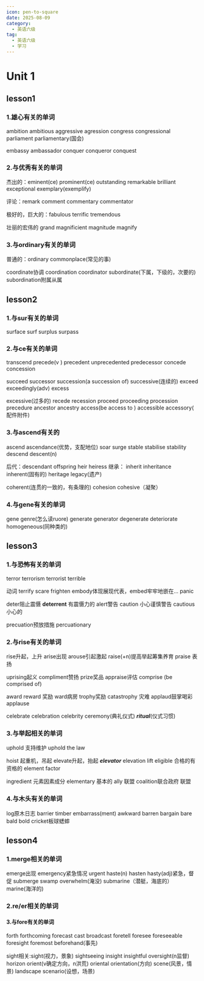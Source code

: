 ```yaml
---
icon: pen-to-square
date: 2025-08-09
category:
  - 英语六级
tag:
  - 英语六级
  - 学习
---
```



# Unit 1

## lesson1

### 1.雄心有关的单词

ambition ambitious aggressive agression congress congressional parliament parliamentary(国会)

embassy ambassador conquer conqueror conquest

### 2.与优秀有关的单词

杰出的：eminent(ce) prominent(ce) outstanding remarkable brilliant exceptional exemplary(exemplify)

评论：remark comment commentary commentator

极好的，巨大的：fabulous terrific tremendous

壮丽的宏伟的 grand magnificient magnitude magnify

### 3.与ordinary有关的单词

普通的：ordinary commonplace(常见的事)

coordinate协调 coordination coordinator subordinate(下属，下级的，次要的) subordination附属从属

## lesson2

### 1.与sur有关的单词

surface surf surplus surpass

### 2.与ce有关的单词

transcend  precede(v ) precedent  unprecedented predecessor concede concession

succeed successor succession(a succession of) successive(连续的) exceed exceedingly(adv) excess

excessive(过多的) recede recession proceed proceeding procession precedure ancestor ancestry access(be access to ) accessible accessory( 配件附件)

### 3.与ascend有关的

ascend ascendance(优势，支配地位) soar surge stable stabilise stability descend descent(n)

后代：descendant offspring heir heiress 继承： inherit inheritance inherent(固有的) heritage legacy(遗产)

coherent(连贯的一致的，有条理的) cohesion cohesive（凝聚）

### 4.与gene有关的单词

gene genre(怎么读ruore) generate generator degenerate deteriorate homogeneous(同种类的)

## lesson3

### 1.与恐怖有关的单词

terror terrorism terrorist terrible

动词 terrify scare frighten embody体现展现代表，embed牢牢地嵌在... panic

deter阻止震慑 **deterrent** 有震慑力的 alert警告 caution 小心谨慎警告 cautious小心的

precuation预放措施 percuationary

### 2.与rise有关的单词

rise升起，上升 arise出现 arouse引起激起 raise(+n)提高举起筹集养育 praise 表扬

uprising起义 compliment赞扬 prize奖品 appraise评估 comprise (be comprised of)

award reward 奖励 ward病房 trophy奖励 catastrophy 灾难 applaud鼓掌喝彩 applause

celebrate celebration celebrity ceremony(典礼仪式) ***ritual***(仪式习惯)

### 3.与举起相关的单词

uphold 支持维护 uphold the law

hoist 起重机，吊起 elevate升起，抬起 ***elevator***  elevation lift eligible 合格的有资格的 element factor

ingredient 元素因素成分 elementary 基本的 ally 联盟 coalition联合政府 联盟

### 4.与木头有关的单词

log原木日志 barrier timber embarrass(ment) awkward barren bargain bare bald bold cricket板球蟋蟀

## lesson4

### 1.merge相关的单词

emerge出现 emergency紧急情况 urgent haste(n) hasten hasty(adj)紧急，督促 submerge swamp overwhelm(淹没) submarine（潜艇，海底的） marine(海洋的)

### 2.re/er相关的单词


#### 3.与fore有关的单词

forth forthcoming forecast cast broadcast foretell foresee foreseeable foresight foremost beforehand(事先)

sight相关:sight(视力，景象) sightseeing insight insightful oversight(n监督) horizon orient(v确定方向，n洪荒) oriental orientation(方向) scene(风景，情景) landscape scenario(设想，场景)
